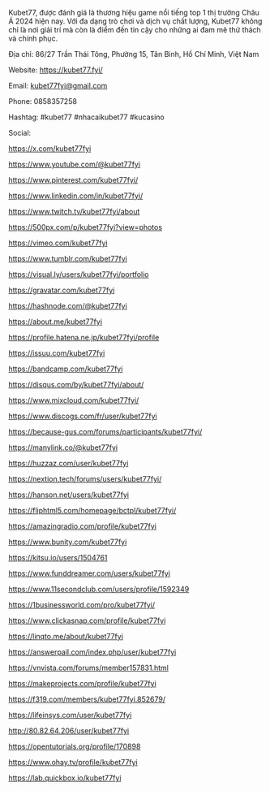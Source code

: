Kubet77, được đánh giá là thương hiệu game nổi tiếng top 1 thị trường Châu Á 2024 hiện nay. Với đa dạng trò chơi và dịch vụ chất lượng, Kubet77 không chỉ là nơi giải trí mà còn là điểm đến tin cậy cho những ai đam mê thử thách và chinh phục. 

Địa chỉ: 86/27 Trần Thái Tông, Phường 15, Tân Bình, Hồ Chí Minh, Việt Nam 

Website: https://kubet77.fyi/

Email: kubet77fyi@gmail.com 

Phone: 0858357258 

Hashtag: #kubet77 #nhacaikubet77 #kucasino

Social:

https://x.com/kubet77fyi

https://www.youtube.com/@kubet77fyi

https://www.pinterest.com/kubet77fyi/

https://www.linkedin.com/in/kubet77fyi/

https://www.twitch.tv/kubet77fyi/about

https://500px.com/p/kubet77fyi?view=photos

https://vimeo.com/kubet77fyi

https://www.tumblr.com/kubet77fyi

https://visual.ly/users/kubet77fyi/portfolio

https://gravatar.com/kubet77fyi

https://hashnode.com/@kubet77fyi

https://about.me/kubet77fyi

https://profile.hatena.ne.jp/kubet77fyi/profile

https://issuu.com/kubet77fyi

https://bandcamp.com/kubet77fyi

https://disqus.com/by/kubet77fyi/about/

https://www.mixcloud.com/kubet77fyi/

https://www.discogs.com/fr/user/kubet77fyi

https://because-gus.com/forums/participants/kubet77fyi/

https://manylink.co/@kubet77fyi

https://huzzaz.com/user/kubet77fyi

https://nextion.tech/forums/users/kubet77fyi/

https://hanson.net/users/kubet77fyi

https://fliphtml5.com/homepage/bctpl/kubet77fyi/

https://amazingradio.com/profile/kubet77fyi

https://www.bunity.com/kubet77fyi

https://kitsu.io/users/1504761

https://www.funddreamer.com/users/kubet77fyi

https://www.11secondclub.com/users/profile/1592349

https://1businessworld.com/pro/kubet77fyi/

https://www.clickasnap.com/profile/kubet77fyi

https://linqto.me/about/kubet77fyi

https://answerpail.com/index.php/user/kubet77fyi

https://vnvista.com/forums/member157831.html

https://makeprojects.com/profile/kubet77fyi

https://f319.com/members/kubet77fyi.852679/

https://lifeinsys.com/user/kubet77fyi

http://80.82.64.206/user/kubet77fyi

https://opentutorials.org/profile/170898

https://www.ohay.tv/profile/kubet77fyi

https://lab.quickbox.io/kubet77fyi
